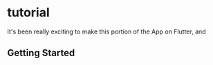 # tutorial
It's been really exciting to make this portion of the App on Flutter, and 
## Getting Started

